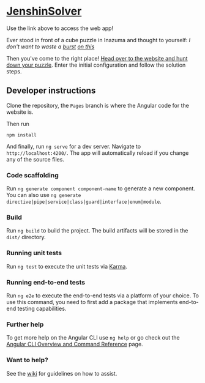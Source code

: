 # [JenshinSolver](https://mgatelabs.github.io/GenshinSolvers/)

Use the link above to access the web app!

Ever stood in front of a cube puzzle in Inazuma and thought to yourself: _I don't want to waste a [burst](https://www.reddit.com/r/Genshin_Impact/comments/op2p64/the_biggest_brain_in_inazuma/) [on this](https://www.youtube.com/watch?v=Qh8xvINAdqs)_

Then you've come to the right place! [Head over to the website and hunt down your puzzle](https://mgatelabs.github.io/GenshinSolvers/). Enter the initial configuration and follow the solution steps.

## Developer instructions

Clone the repository, the `Pages` branch is where the Angular code for the website is.

Then run

```
npm install
```

And finally, run `ng serve` for a dev server. Navigate to `http://localhost:4200/`. The app will automatically reload if you change any of the source files.

### Code scaffolding

Run `ng generate component component-name` to generate a new component. You can also use `ng generate directive|pipe|service|class|guard|interface|enum|module`.

### Build

Run `ng build` to build the project. The build artifacts will be stored in the `dist/` directory.

### Running unit tests

Run `ng test` to execute the unit tests via [Karma](https://karma-runner.github.io).

### Running end-to-end tests

Run `ng e2e` to execute the end-to-end tests via a platform of your choice. To use this command, you need to first add a package that implements end-to-end testing capabilities.

### Further help

To get more help on the Angular CLI use `ng help` or go check out the [Angular CLI Overview and Command Reference](https://angular.io/cli) page.

### Want to help?

See the [wiki](https://github.com/mgatelabs/GenshinSolvers/wiki) for guidelines on how to assist.

